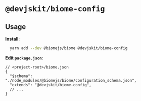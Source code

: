 # `@devjskit/biome-config`

## Usage

**Install**:

```bash
  yarn add --dev @biomejs/biome @devjskit/biome-config
```

**Edit `package.json`**:

```jsonc
// <project-root>/biome.json
{
  "$schema": "./node_modules/@biomejs/biome/configuration_schema.json",
  "extends": "@devjskit/biome-config",
  // ...
}
```
